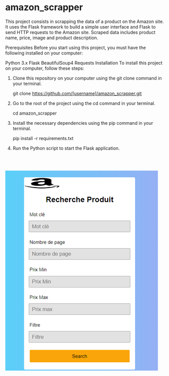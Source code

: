 # amazon_scrapper

This project consists in scrapping the data of a product on the Amazon site. It uses the Flask framework to build a simple user interface and Flask to send HTTP requests to the Amazon site. Scraped data includes product name, price, image and product description.

Prerequisites
Before you start using this project, you must have the following installed on your computer:

Python 3.x
Flask
BeautifulSoup4
Requests
Installation
To install this project on your computer, follow these steps:

1. Clone this repository on your computer using the git clone command in your terminal.

    git clone https://github.com/[username]/amazon_scrapper.git

2. Go to the root of the project using the cd command in your terminal.

    cd amazon_scrapper

3. Install the necessary dependencies using the pip command in your terminal.

    pip install -r requirements.txt

4. Run the Python script to start the Flask application.

<br>
<br>

![alt text](static/maquette_amz.PNG)

